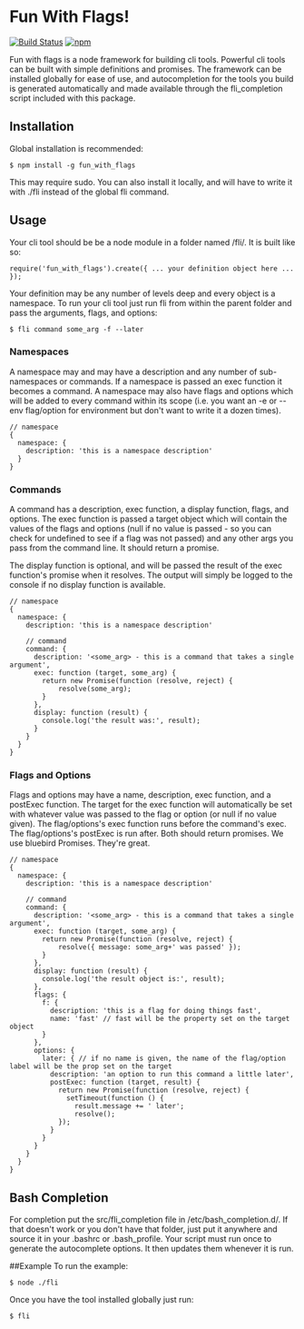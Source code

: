 # Fun With Flags!
[![Build Status](https://travis-ci.org/gkchestertron/fun_with_flags.svg?branch=master)](https://travis-ci.org/gkchestertron/fun_with_flags)
[![npm](https://img.shields.io/npm/dy/localeval.svg)]()

Fun with flags is a node framework for building cli tools. Powerful cli tools can be built with simple definitions and promises. The framework can be installed globally for ease of use, and autocompletion for the tools you build is generated automatically and made available through the fli\_completion script included with this package.

## Installation
Global installation is recommended:
```
$ npm install -g fun_with_flags
```
This may require sudo. You can also install it locally, and will have to write it with ./fli instead of the global fli command.

## Usage
Your cli tool should be be a node module in a folder named /fli/. It is built like so:
```
require('fun_with_flags').create({ ... your definition object here ... });
```
Your definition may be any number of levels deep and every object is a namespace. To run your cli tool just run fli from within the parent folder and pass the arguments, flags, and options:
```
$ fli command some_arg -f --later
```

### Namespaces
A namespace may and may have a description and any number of sub-namespaces or commands. If a namespace is passed an exec function it becomes a command. A namespace may also have flags and options which will be added to every command within its scope (i.e. you want an -e or --env flag/option for environment but don't want to write it a dozen times).
```
// namespace
{
  namespace: {
    description: 'this is a namespace description'
  }
}
```

### Commands 
A command has a description, exec function, a display function, flags, and options. The exec function is passed a target object which will contain the values of the flags and options (null if no value is passed - so you can check for undefined to see if a flag was not passed) and any other args you pass from the command line. It should return a promise.

The display function is optional, and will be passed the result of the exec function's promise when it resolves. The output will simply be logged to the console if no display function is available.
```
// namespace
{
  namespace: {
    description: 'this is a namespace description'

    // command
    command: {
      description: '<some_arg> - this is a command that takes a single argument',
      exec: function (target, some_arg) {
        return new Promise(function (resolve, reject) {
            resolve(some_arg);
        }
      },
      display: function (result) {
        console.log('the result was:', result);
      }
    }
  }
}
```

### Flags and Options
Flags and options may have a name, description, exec function, and a postExec function. The target for the exec function will automatically be set with whatever value was passed to the flag or option (or null if no value given). The flag/options's exec function runs before the command's exec. The flag/options's postExec is run after. Both should return promises. We use bluebird Promises. They're great.
```
// namespace
{
  namespace: {
    description: 'this is a namespace description'

    // command
    command: {
      description: '<some_arg> - this is a command that takes a single argument',
      exec: function (target, some_arg) {
        return new Promise(function (resolve, reject) {
            resolve({ message: some_arg+' was passed' });
        }
      },
      display: function (result) {
        console.log('the result object is:', result);
      },
      flags: {
        f: {
          description: 'this is a flag for doing things fast',
          name: 'fast' // fast will be the property set on the target object
        }
      },
      options: {
        later: { // if no name is given, the name of the flag/option label will be the prop set on the target
          description: 'an option to run this command a little later',
          postExec: function (target, result) {
            return new Promise(function (resolve, reject) {
              setTimeout(function () {
                result.message += ' later';
                resolve();
            });
          }
        }
      }
    }
  }
}
```

## Bash Completion
For completion put the src/fli\_completion file in /etc/bash\_completion.d/. If that doesn't work or you don't have that folder, just put it anywhere and source it in your .bashrc or .bash\_profile. Your script must run once to generate the autocomplete options. It then updates them whenever it is run.

##Example
To run the example:
```
$ node ./fli
```
Once you have the tool installed globally just run:
```
$ fli
```
